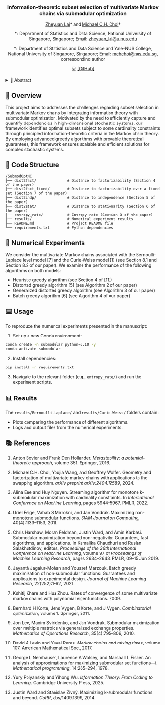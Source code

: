 <div align="center">
<h3>Information-theoretic subset selection of multivariate Markov chains via submodular optimization</h3>

[Zheyuan Lai](https://zheyuanlai.github.io)* and [Michael C.H. Choi](https://mchchoi.github.io)†

*: Department of Statistics and Data Science, National University of Singapore, Singapore; Email: zheyuan_lai@u.nus.edu

†: Department of Statistics and Data Science and Yale-NUS College, National University of Singapore, Singapore; Email: mchchoi@nus.edu.sg, corresponding author

💻 [[GitHub]](https://github.com/zheyuanlai/SubmodOptMC)
</div>

<details>
<summary>📄 Abstract</summary>
Given a finite ergodic multivariate Markov chain on a product state space, this paper seeks to find an optimal projected Markov chain with respect to information-theoretic objective functions and subjected to suitable cardinality constraints. The objectives that we consider include the classical entropy rate, information-theoretic distance to factorizability, distance to independence as well as distance to stationarity. These combinatorial optimization problems can be broadly understood as best subset selection in the context of multivariate Markov chains. As these set functions are submodular (or supermodular), we design greedy-based algorithms to solve for these problems along with theoretical guarantees. We extend our analysis to the multivariate setting, and propose a generalized distorted greedy algorithm for maximizing $k$-submodular functions subjected to cardinality constraints, which is of independent interests. We provide numerical experiments of multivariate Markov chains associated with the Bernoulli-Laplace model and the Curie-Weiss model that demonstrate the performance of the greedy algorithms.
</details>

## 👋 Overview
This project aims to addresses the challenges regarding subset selection in multivariate Markov chains by integrating information theory with submodular optimization. Motivated by the need to efficiently capture and quantify dependencies in high-dimensional stochastic systems, our framework identifies optimal subsets subject to some cardinality constraints through principled information-theoretic criteria in the Markov chain theory. By employing advanced greedy algorithms with provable theoretical guarantees, this framework ensures scalable and efficient solutions for complex stochastic systems.

## 📁 Code Structure

```
/SubmodOptMC
├── dist2fact/              # Distance to factorizability (Section 4 of the paper)
├── dist2fact_fixed/        # Distance to factorizability over a fixed set (Section 7 of the paper)
├── dist2indp/              # Distance to independence (Section 5 of the paper)
├── dist2stat/              # Distance to stationarity (Section 6 of the paper)
├── entropy_rate/           # Entropy rate (Section 3 of the paper)
├── results/                # Numerical experiment results
├── README.md               # Project README file
└── requirements.txt        # Python dependencies
```

## 🔬 Numerical Experiments
We consider the multivariate Markov chains associated with the Bernoulli-Laplace level model [7] and the Curie-Weiss model [1] (see Section 8.1 and Section 8.2 of our paper). We examine the performance of the following algorithms on both models:

* Heuristic greedy algorithm (see Section 4 of [11])
* Distorted greedy algorithm [5] (see Algorithm 2 of our paper)
* Generalized distorted greedy algorithm (see Algorithm 3 of our paper)
* Batch greedy algorithm [6] (see Algorithm 4 of our paper)

## ⌨️ Usage
To reproduce the numerical experiments presented in the manuscript:
1. Set up a new Conda environment:
```bash
conda create -n submodular python=3.10 -y
conda activate submodular
```
2. Install dependencies:
```bash
pip install -r requirements.txt
```
3. Navigate to the relevant folder (e.g., `entropy_rate/`) and run the experiment scripts.

## 📊 Results
The `results/Bernoulli-Laplace/` and `results/Curie-Weiss/` folders contain:
* Plots comparing the performance of different algorithms.
* Logs and output files from the numerical experiments.

## 📚 References

1. Anton Bovier and Frank Den Hollander. *Metastability: a potential-theoretic approach*, volume 351. Springer, 2016.

2. Michael C.H. Choi, Youjia Wang, and Geoffrey Wolfer. Geometry and factorization of multivariate markov chains with applications to the swapping algorithm. *arXiv preprint arXiv:2404.12589*, 2024.

3. Alina Ene and Huy Nguyen. Streaming algorithm for monotone k-submodular maximization with cardinality constraints. In *International Conference on Machine Learning*, pages 5944–5967. PMLR, 2022.

4. Uriel Feige, Vahab S Mirrokni, and Jan Vondrák. Maximizing non-monotone submodular functions. *SIAM Journal on Computing*, 40(4):1133–1153, 2011.

5. Chris Harshaw, Moran Feldman, Justin Ward, and Amin Karbasi. Submodular maximization beyond non-negativity: Guarantees, fast algorithms, and applications. In Kamalika Chaudhuri and Ruslan Salakhutdinov, editors, *Proceedings of the 36th International Conference on Machine Learning*, volume 97 of *Proceedings of Machine Learning Research*, pages 2634–2643. PMLR, 09–15 Jun 2019.

6. Jayanth Jagalur-Mohan and Youssef Marzouk. Batch greedy maximization of non-submodular functions: Guarantees and applications to experimental design. *Journal of Machine Learning Research*, 22(252):1–62, 2021.

7. Kshitij Khare and Hua Zhou. Rates of convergence of some multivariate markov chains with polynomial eigenfunctions. 2009.

8. Bernhard H Korte, Jens Vygen, B Korte, and J Vygen. *Combinatorial optimization*, volume 1. Springer, 2011.

9. Jon Lee, Maxim Sviridenko, and Jan Vondrák. Submodular maximization over multiple matroids via generalized exchange properties. *Mathematics of Operations Research*, 35(4):795–806, 2010.

10. David A Levin and Yuval Peres. *Markov chains and mixing times*, volume 107. American Mathematical Soc., 2017.

11. George L Nemhauser, Laurence A Wolsey, and Marshall L Fisher. An analysis of approximations for maximizing submodular set functions—i. *Mathematical programming*, 14:265–294, 1978.

12. Yury Polyanskiy and Yihong Wu. *Information Theory: From Coding to Learning*. Cambridge University Press, 2025.

13. Justin Ward and Stanislav Zivný. Maximizing k-submodular functions and beyond. *CoRR*, abs/1409.1399, 2014.